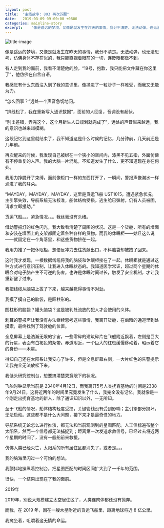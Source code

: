 ```yaml
---
layout: post
title:  "主线故事: 003 再次苏醒"
date:   2019-03-09 09:00:00 +0800
categories: mainline-story
excerpt:    "像是遥远的梦境，又像是就发生在昨天的事情，我分不清楚。无法动弹，也无法思考，仿佛身体不存在似的，我只能直视着眼前的一切，连眨眼都做不到..."
---
```


![title-image](https://canhead-cn.oss-cn-beijing.aliyuncs.com/lost-places.jpg)

像是遥远的梦境，又像是就发生在昨天的事情，我分不清楚。无法动弹，也无法思考，仿佛身体不存在似的，我只能直视着眼前的一切，连眨眼都做不到。

有人走到我的面前，我看不清楚他的脸。“19号，抱歉，我只能把文件藏在你这里了”，他仿佛在自言自语。

我感觉有什么东西注入到了我的意识里，像揉进了一粒沙子一样难受，而我又无能为力。

“怎么回事？”远处一个声音急切地问。

“排线松了，我在重新写入通识数据”，面前的人回复，音调没有起伏。

“别出差错，弄完这个，这个月新生人口规划就完成了”，远处的声音越来越远，我的意识也越来越模糊。

这段记忆到这里就结束了，我不知道这是什么时候的记忆，几分钟前，几天前还是几年前。

再次醒来的时候，我发现自己被绑在一个狭小的空间内，漆黑不见五指，外面仿佛有不停重复的人声。我的大脑一片混乱，不知道发生了什么，更不知道现在身在何处。

我用力挣脱开了束缚，面前像柜门一样的东西打开了，一瞬间，警报声像潮水一样涌进了我的耳朵。

“MAYDAY，MAYDAY，MAYDAY，这里是货运飞船 UST1015，遭遇紧急状况。主引擎失效，导航系统无法校准，船体结构受损。逃生舱已弹射，仍有人员被困，请求立即援助。”

货运飞船。。。紧急情况。。。我丝毫没有头绪。

借助警报灯的红色闪光，我大致看清楚了周围的状况。这是一个货舱，所有的墙面和安装在墙面上的支架都固定着各种各样的货物。而我的休眠柜——姑且这么说——就固定在一个角落里，和这些货物挤在一起。

我用力推了一把休眠柜，想借反冲力去往货舱出口，不料脑袋却被拽了回来。​

这时我才发现，一根数据线缆将我的脑袋和休眠柜接在了一起。休眠柜就是通过这种方式进行意识压制，让我进入休眠状态的。我知道医学常识，超过两个星期的休眠会对电子脑产生不可逆的伤害。也许是休眠时间过长，触发了安全机制，才让我重新醒了过来。

我把线缆从脑袋上拔了下来，越来越觉得事情不对劲。

我摸了摸自己的脑袋，是圆柱形的。

圆柱形的脑袋？罐头脑袋？这是被判处流放的犯人才会使用的义体。

刺耳的警报声让我没有办法继续思考这些事情，我离开货舱，在幽暗的通道里到处摸索，最终找到了驾驶舱的位置。

全息屏幕上是浩瀚无垠的宇宙，一些零碎的建筑碎片在飞船附近飘着，左侧是巨大的行星，表面有白褐色的条带。赤道附近，一个巨大的红斑缓慢移动着，昭示着它的身份——木星。

得知自己还在太阳系让我安心了许多，但是全息屏幕右侧，一大片红色的告警提示让我完全无法放松下来。

我低头研究控制台，想要搞清楚究竟眼下的状况。

飞船时钟显示当前是 2340年4月12日，而我离开5号人类抚育基地的时间是2338年9月24日，这将近两年的时间里究竟发生了什么，我完全没有记忆。我就像是一个刚走出抚育基地的新人，除了通识知识以外，一无所知。

至于飞船的情况，船体结构轻度受损，关键管线没有受到影响；主引擎部分损坏，无法启动。这些都不是什么大问题，接下来才是最奇怪的地方。

导航系统无论怎么进行推演，都无法和当前观测到的星图匹配。人工信标遍布整个太阳系，然而一个信号都无法捕捉到；距离第一次发送求救信号，已经过去将近两个星期的时间了，没有一艘船前来救援。

仿佛人类已经灭亡，太阳系的所有居住区都消失了，或者是。。。

我的脑海里闪过一个可怕的想法。

我颤抖地操纵着控制台，把星图匹配的时间区间扩大到了一千年的范围。

很快，一个结果出现在了我的面前。

2019年

2019年，别说大规模建立太空居住区了，人类连肉体都还没有抛弃。

而我，在 2019 年，困在一艘木星附近的货运飞船里，距离地球将近 8 亿公里。

我瘫坐着，咀嚼着这无情的命运。
